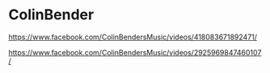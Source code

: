 # ColinBender

https://www.facebook.com/ColinBendersMusic/videos/418083671892471/

https://www.facebook.com/ColinBendersMusic/videos/2925969847460107/
